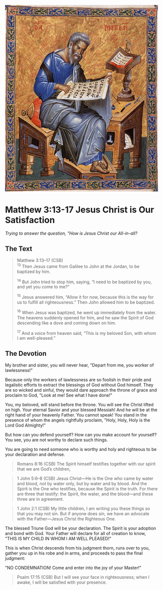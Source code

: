 <img class="intro-right" src="art-matthew.jpg">

# Matthew 3:13-17 Jesus Christ is Our Satisfaction

*Trying to answer the question, "How is Jesus Christ our All-in-all?*

## The Text

>Matthew 3:13–17 (CSB)  
><sup>13</sup> Then Jesus came from Galilee to John at the Jordan, to be baptized by him. 
>
><sup>14</sup> But John tried to stop him, saying, “I need to be baptized by you, and yet you come to me?” 
>
><sup>15</sup> Jesus answered him, “Allow it for now, because this is the way for us to fulfill all righteousness.” Then John allowed him to be baptized. 
>
><sup>16</sup> When Jesus was baptized, he went up immediately from the water. The heavens suddenly opened for him, and he saw the Spirit of God descending like a dove and coming down on him. 
>
><sup>17</sup> And a voice from heaven said, “This is my beloved Son, with whom I am well-pleased.”

## The Devotion

My brother and sister, you will never hear, "Depart from me, you worker of lawlessness!"

Because only the workers of lawlessness are so foolish in their pride and legalistic efforts to extract the blessings of God without God himself. They are so wicked and sinful, they would dare approach the throne of grace and proclaim to God, "Look at me! See what I have done!"

You, my beloved, will stand before the throne. You will see the Christ lifted on high. Your eternal Savior and your blessed Messiah! And he will be at the right hand of your heavenly Father. You cannot speak! You stand in the presence of whom the angels rightfully proclaim, "Holy, Holy, Holy is the Lord God Almighty!"

But how can you defend yourself? How can you make account for yourself? You see, you are not worthy to declare such things. 

You are going to need someone who is worthy and holy and righteous to be your declaration and defense.

>Romans 8:16 (CSB) The Spirit himself testifies together with our spirit that we are God’s children,

>1 John 5:6–8 (CSB) Jesus Christ—He is the One who came by water and blood, not by water only, but by water and by blood. And the Spirit is the One who testifies, because the Spirit is the truth. For there are three that testify: the Spirit, the water, and the blood—and these three are in agreement.

>1 John 2:1 (CSB) My little children, I am writing you these things so that you may not sin. But if anyone does sin, we have an advocate with the Father—Jesus Christ the Righteous One.

The blessed Triune God will be your declaration. The Spirit is your adoption and bond with God. Your Father will declare for all of creation to know, "THIS IS MY CHILD IN WHOM I AM WELL PLEASED!"

This is when Christ descends from his judgment thorn, runs over to you, gather you up in his robe and in arms, and proceeds to pass the final judgment:

"NO CONDEMNATION! Come and enter into the joy of your Master!"

>Psalm 17:15 (CSB) But I will see your face in righteousness; when I awake, I will be satisfied with your presence.
